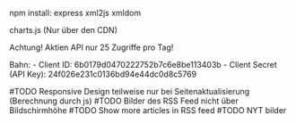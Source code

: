 npm install:
    express
    xml2js
    xmldom

charts.js (Nur über den CDN)

Achtung! Aktien API nur 25 Zugriffe pro Tag!

Bahn:
    - Client ID: 6b0179d0470222752b7c6e8be113403b
    - Client Secret (API Key): 24f026e231c0136bd94e44dc0d8c5769

#TODO Responsive Design teilweise nur bei Seitenaktualisierung (Berechnung durch js)
#TODO Bilder des RSS Feed nicht über Bildschirmhöhe
#TODO Show more articles in RSS feed
#TODO NYT bilder